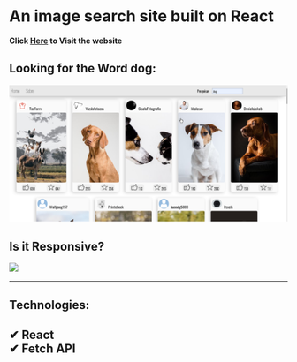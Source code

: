 <h1>An image search site built on <strong>React</strong></h1>

<strong><spam>Click <a href="https://604109a6d8583b46fa702d6d--fetch-images.netlify.app/">Here</a> to Visit the website<spam></strong>

<h2><strong>Looking</strong> for the <strong>Word</strong> dog: </h2>
<img src="./gitHub/images/fetch-image-pc 15.png"/> 

<br/>

<h2>Is it <strong>Responsive<strong>?</h2>
<img src="./gitHub/images/fetch-image-mobal.gif">

<hr/>

<h2>Technologies:<h2>
&#10004; React
<br/>
&#10004; Fetch API
